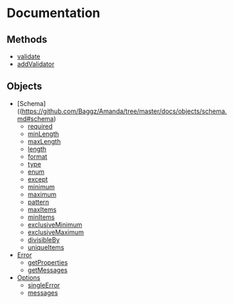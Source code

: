 <a name="documentation"></a>
# Documentation

<a name="methods"></a>
## Methods

* [validate](#validate)
* [addValidator](#addValidator)

<a name="objects"></a>
## Objects

* [Schema]((https://github.com/Baggz/Amanda/tree/master/docs/objects/schema.md#schema)
  * [required](https://github.com/Baggz/Amanda/tree/master/docs/objects/schema.md#required)
  * [minLength](https://github.com/Baggz/Amanda/tree/master/docs/objects/schema.md#minLength)
  * [maxLength](https://github.com/Baggz/Amanda/tree/master/docs/objects/schema.md#maxLength)
  * [length](https://github.com/Baggz/Amanda/tree/master/docs/objects/schema.md#length)
  * [format](https://github.com/Baggz/Amanda/tree/master/docs/objects/schema.md#format)
  * [type](https://github.com/Baggz/Amanda/tree/master/docs/objects/schema.md#type)
  * [enum](https://github.com/Baggz/Amanda/tree/master/docs/objects/schema.md#enum)
  * [except](https://github.com/Baggz/Amanda/tree/master/docs/objects/schema.md#except)
  * [minimum](https://github.com/Baggz/Amanda/tree/master/docs/objects/schema.md#minimum)
  * [maximum](https://github.com/Baggz/Amanda/tree/master/docs/objects/schema.md#maximum)
  * [pattern](https://github.com/Baggz/Amanda/tree/master/docs/objects/schema.md#pattern)
  * [maxItems](https://github.com/Baggz/Amanda/tree/master/docs/objects/schema.md#maxItems)
  * [minItems](https://github.com/Baggz/Amanda/tree/master/docs/objects/schema.md#minItems)
  * [exclusiveMinimum](https://github.com/Baggz/Amanda/tree/master/docs/objects/schema.md#exclusiveMinimum)
  * [exclusiveMaximum](https://github.com/Baggz/Amanda/tree/master/docs/objects/schema.md#exclusiveMaximum)
  * [divisibleBy](https://github.com/Baggz/Amanda/tree/master/docs/objects/schema.md#divisibleBy)
  * [uniqueItems](https://github.com/Baggz/Amanda/tree/master/docs/objects/schema.md#uniqueItems)
* [Error](https://github.com/Baggz/Amanda/tree/master/docs/objects/error.md#error)
  * [getProperties](https://github.com/Baggz/Amanda/tree/master/docs/objects/error.md#getProperties)
  * [getMessages](https://github.com/Baggz/Amanda/tree/master/docs/objects/error.md#getMessages)
* [Options](https://github.com/Baggz/Amanda/tree/master/docs/objects/options.md#options)
  * [singleError](https://github.com/Baggz/Amanda/tree/master/docs/objects/options.md#singleError)
  * [messages](https://github.com/Baggz/Amanda/tree/master/docs/objects/options.md#messages)